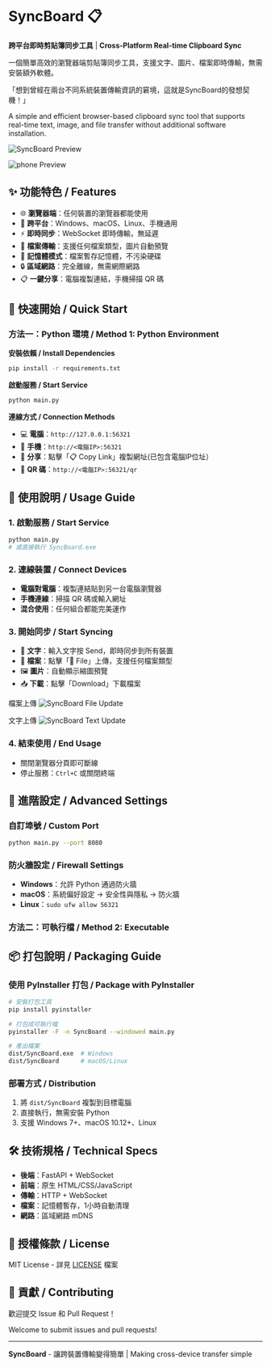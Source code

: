 # SyncBoard 📋

**跨平台即時剪貼簿同步工具** | **Cross-Platform Real-time Clipboard Sync**

一個簡單高效的瀏覽器端剪貼簿同步工具，支援文字、圖片、檔案即時傳輸，無需安裝額外軟體。

「想到曾經在兩台不同系統裝置傳輸資訊的窘境，這就是SyncBoard的發想契機！」

A simple and efficient browser-based clipboard sync tool that supports real-time text, image, and file transfer without additional software installation.


![SyncBoard Preview](demo/board.png)


![phone Preview](demo/board_phone.png)
## ✨ 功能特色 / Features

- 🌐 **瀏覽器端**：任何裝置的瀏覽器都能使用
- 📱 **跨平台**：Windows、macOS、Linux、手機通用
- ⚡ **即時同步**：WebSocket 即時傳輸，無延遲
- 📎 **檔案傳輸**：支援任何檔案類型，圖片自動預覽
- 💾 **記憶體模式**：檔案暫存記憶體，不污染硬碟
- 🔒 **區域網路**：完全離線，無需網際網路
- 📋 **一鍵分享**：電腦複製連結，手機掃描 QR 碼

## 🚀 快速開始 / Quick Start

### 方法一：Python 環境 / Method 1: Python Environment

**安裝依賴 / Install Dependencies**
```bash
pip install -r requirements.txt
```

**啟動服務 / Start Service**
```bash
python main.py
```

**連線方式 / Connection Methods**
- 💻 **電腦**：`http://127.0.0.1:56321`
- 📱 **手機**：`http://<電腦IP>:56321`
- 🔗 **分享**：點擊「📋 Copy Link」複製網址(已包含電腦IP位址）
- 📱 **QR 碼**：`http://<電腦IP>:56321/qr`


## 📖 使用說明 / Usage Guide

### 1. 啟動服務 / Start Service
```bash
python main.py
# 或直接執行 SyncBoard.exe
```

### 2. 連線裝置 / Connect Devices
- **電腦對電腦**：複製連結貼到另一台電腦瀏覽器
- **手機連線**：掃描 QR 碼或輸入網址
- **混合使用**：任何組合都能完美運作

### 3. 開始同步 / Start Syncing
- 📝 **文字**：輸入文字按 Send，即時同步到所有裝置
- 📎 **檔案**：點擊「📎 File」上傳，支援任何檔案類型
- 🖼️ **圖片**：自動顯示縮圖預覽
- 📥 **下載**：點擊「Download」下載檔案

檔案上傳
![SyncBoard File Update](demo/image_update.png)

文字上傳
![SyncBoard Text Update](demo/text_update.png)

### 4. 結束使用 / End Usage
- 關閉瀏覽器分頁即可斷線
- 停止服務：`Ctrl+C` 或關閉終端

## 🔧 進階設定 / Advanced Settings

### 自訂埠號 / Custom Port
```bash
python main.py --port 8080
```

### 防火牆設定 / Firewall Settings
- **Windows**：允許 Python 通過防火牆
- **macOS**：系統偏好設定 → 安全性與隱私 → 防火牆
- **Linux**：`sudo ufw allow 56321`


### 方法二：可執行檔 / Method 2: Executable
## 📦 打包說明 / Packaging Guide

### 使用 PyInstaller 打包 / Package with PyInstaller
```bash
# 安裝打包工具
pip install pyinstaller

# 打包成可執行檔
pyinstaller -F -n SyncBoard --windowed main.py

# 產出檔案
dist/SyncBoard.exe  # Windows
dist/SyncBoard      # macOS/Linux
```

### 部署方式 / Distribution
1. 將 `dist/SyncBoard` 複製到目標電腦
2. 直接執行，無需安裝 Python
3. 支援 Windows 7+、macOS 10.12+、Linux


## 🛠️ 技術規格 / Technical Specs

- **後端**：FastAPI + WebSocket
- **前端**：原生 HTML/CSS/JavaScript
- **傳輸**：HTTP + WebSocket
- **檔案**：記憶體暫存，1小時自動清理
- **網路**：區域網路 mDNS

## 📝 授權條款 / License

MIT License - 詳見 [LICENSE](LICENSE) 檔案

## 🤝 貢獻 / Contributing

歡迎提交 Issue 和 Pull Request！

Welcome to submit issues and pull requests!

---

**SyncBoard** - 讓跨裝置傳輸變得簡單 | Making cross-device transfer simple
